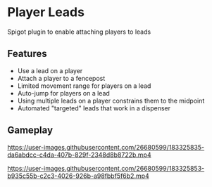 # Player Leads

Spigot plugin to enable attaching players to leads

## Features
 - Use a lead on a player
 - Attach a player to a fencepost
 - Limited movement range for players on a lead
 - Auto-jump for players on a lead
 - Using multiple leads on a player constrains them to the midpoint
 - Automated "targeted" leads that work in a dispenser

## Gameplay

https://user-images.githubusercontent.com/26680599/183325835-da6abdcc-c4da-407b-829f-2348d8b8722b.mp4

https://user-images.githubusercontent.com/26680599/183325853-b935c55b-c2c3-4026-926b-a98fbbf5f6b2.mp4